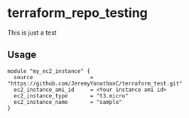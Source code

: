 # terraform_repo_testing

This is just a test

## Usage

```
module "my_ec2_instance" {
  source                  = "https://github.com/JeremyYonathanC/terraform_test.git"
  ec2_instance_ami_id     = <Your instance ami id>
  ec2_instance_type       = "t3.micro"
  ec2_instance_name       = "sample"
}

```
